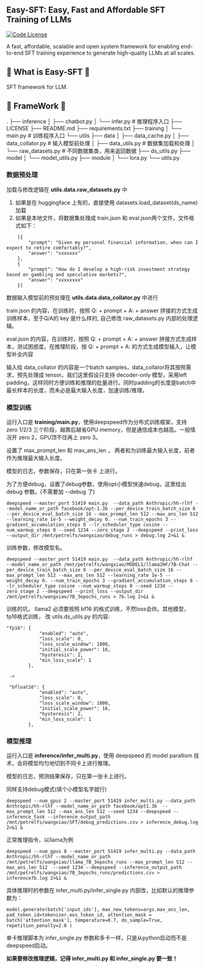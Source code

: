 ## Easy-SFT: Easy, Fast and Affordable SFT Training of LLMs

[![Code License](https://img.shields.io/badge/Code%20License-Apache_2.0-green.svg)](LICENSE)

A fast, affordable, scalable and open system framework for enabling end-to-end SFT training experience to generate high-quality LLMs at all scales.

## 🚀 What is Easy-SFT 🚀

SFT framework for LLM.

## 🙏 FrameWork 🙏

.
├── inference
│   ├── chatbot.py
│   └── infer.py			# 推理程序入口
├── LICENSE
├── README.md
├── requirements.txt
├── training
│   └── main.py			# 训练程序入口
└── utils
    ├── data
    │   ├── data_cache.py
    │   ├── data_collator.py	# 输入模型前处理
    │   ├── data_utils.py		# 数据集加载和处理
    │   └── raw_datasets.py	# 不同数据集类，用来返回数据
    ├── ds_utils.py
    ├── model
    │   └── model_utils.py
    ├── module
    │   └── lora.py
    └── utils.py

### 数据预处理

加载与修改逻辑在 **utils.data.raw_datasets.py** 中

1. 如果是在 huggingface 上有的，直接使用 datasets.load_dataset(ds_name) 加载
2. 如果是本地文件，将数据集处理成 train.json 和 eval.json两个文件，文件格式如下：

```
    [{
        "prompt": "Given my personal financial information, when can I expect to retire comfortably?",
        "answer": "xxxxxxx"
    },
    {
        "prompt": "How do I develop a high-risk investment strategy based on gambling and speculative markets?",
        "answer": "xxxxxxxx"
    }]
```


数据输入模型前的预处理在 **utils.data.data_collator.py** 中进行

train.json 的内容，在训练时，按照  Q: + prompt + A: + answer 拼接的方式生成训练样本，至于Q/A的 key 是什么样的, 自己修改 raw_datasets.py 内部的处理逻辑。

eval.json 的内容，在训练时，按照 Q: + prompt + A: + answer 拼接方式生成样本，测试困惑度。在推理阶段，按 Q: + prompt + A: 的方式生成模型输入，让模型补全内容

输入给 data_collator 的内容是一个batch samples，data_collator将其按照需求，预先处理成 tensor。我们这里假设只支持 decoder-only 模型，采用left padding，这样同时方便训练和推理的批量进行。同时padding的长度是batch中最长样本的长度，而未必是最大输入长度，加速训练/推理。


### 模型训练

运行入口是 **training/main.py**，使用deepspeed作为分布式训练框架，支持 zero 1/2/3 三个阶段，越靠后越省GPU memory，但是通信成本也越高。一般情况开 zero 2，GPU顶不住再上 zero 3。

设置了 max_prompt_len 和 max_ans_len ， 两者和为训练最大输入长度，前者作为推理最大输入长度。

模型的日志，参数保存，只在第一张卡 上进行。


为了方便debug，设置了debug参数，使用opt小模型快速debug，这里给出 debug 参数。(不需要加 --debug 了)

```
deepspeed --master_port 51419 main.py  --data_path Anthropic/hh-rlhf --model_name_or_path facebook/opt-1.3b --per_device_train_batch_size 8 --per_device_eval_batch_size 16 --max_prompt_len 512 --max_ans_len 512 --learning_rate 1e-5 --weight_decay 0. --num_train_epochs 3 --gradient_accumulation_steps 8 --lr_scheduler_type cosine --num_warmup_steps 0 --seed 1234 --zero_stage 2 --deepspeed --print_loss --output_dir /mnt/petrelfs/wangxiao/debug_runs > debug.log 2>&1 &
```


训练参数，修改模型名。

```
deepspeed --master_port 51419 main.py  --data_path Anthropic/hh-rlhf  --model_name_or_path /mnt/petrelfs/wangxiao/MODELS/llama2HF/7B-Chat --per_device_train_batch_size 8 --per_device_eval_batch_size 16 --max_prompt_len 512 --max_ans_len 512 --learning_rate 1e-5 --weight_decay 0. --num_train_epochs 3 --gradient_accumulation_steps 8 --lr_scheduler_type cosine --num_warmup_steps 0 --seed 1234 --zero_stage 2 --deepspeed --print_loss --output_dir /mnt/petrelfs/wangxiao/7B_3epochs_runs > 7b.log 2>&1 &
```

训练的坑， llama2 必须要按照 bf16 的格式训练，不然loss会炸。其他模型，fp16格式训练， 改 utils.ds_utils.py 的内容:

```
"fp16": {
            "enabled": "auto",
            "loss_scale": 0,
            "loss_scale_window": 1000,
            "initial_scale_power": 16,
            "hysteresis": 2,
            "min_loss_scale": 1
        },
 
 ->
 
 "bfloat16": {
            "enabled": "auto",
            "loss_scale": 0,
            "loss_scale_window": 1000,
            "initial_scale_power": 16,
            "hysteresis": 2,
            "min_loss_scale": 1
        },
```



### 模型推理

运行入口是 **inference/infer_multi.py**，使用 deepspeed 的 model parallism 技术，会将模型均匀地切到不同卡上进行推理。

模型的日志，预测结果保存，只在第一张卡上进行。

同样支持debug模式(填个小模型名字就行)

```
deepspeed --num_gpus 2 --master_port 51419 infer_multi.py --data_path Anthropic/hh-rlhf --model_name_or_path facebook/opt1.3b  --max_prompt_len 512 --max_ans_len 512 --seed 1234 --deepspeed --inference_task --inference_output_path /mnt/petrelfs/wangxiao/SFT/debug_predictions.csv > inference_debug.log 2>&1 &
```


正常推理指令，以llama为例

```
deepspeed --num_gpus 8 --master_port 51419 infer_multi.py --data_path Anthropic/hh-rlhf --model_name_or_path /mnt/petrelfs/wangxiao/llama_7B_3epochs_runs --max_prompt_len 512 --max_ans_len 512  --seed 1234 --deepspeed --inference_output_path /mnt/petrelfs/wangxiao/7B_3epochs_runs/predictions.csv > inference7b.log 2>&1 &
```


具体推理时的参数在 infer_multi.py/infer_single.py 内部改，比如默认的推理参数为：

```
model.generate(batch['input_ids'], max_new_tokens=args.max_ans_len, pad_token_id=tokenizer.eos_token_id, attention_mask = batch['attention_mask'], temperature=0.7, do_sample=True, repetition_penalty=2.0 )
```

单卡推理脚本为 infer_single.py 参数和多卡一样，只是从python启动而不是deepspeed启动。


**如果要修改推理逻辑，记得 infer_multi.py 和 infer_single.py 要一致！**